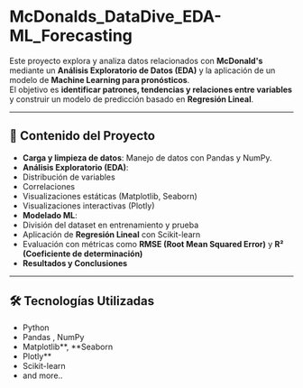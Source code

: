 # McDonalds_DataDive_EDA-ML_Forecasting

Este proyecto explora y analiza datos relacionados con **McDonald's** mediante un **Análisis Exploratorio de Datos (EDA)** y la aplicación de un modelo de **Machine Learning para pronósticos**.  
El objetivo es **identificar patrones, tendencias y relaciones entre variables** y construir un modelo de predicción basado en **Regresión Lineal**.

---

## 🚀 Contenido del Proyecto

- **Carga y limpieza de datos**: Manejo de datos con Pandas y NumPy.  
- **Análisis Exploratorio (EDA)**:  
- Distribución de variables  
- Correlaciones  
- Visualizaciones estáticas (Matplotlib, Seaborn)  
- Visualizaciones interactivas (Plotly)  
- **Modelado ML**:  
- División del dataset en entrenamiento y prueba  
- Aplicación de **Regresión Lineal** con Scikit-learn  
- Evaluación con métricas como **RMSE (Root Mean Squared Error)** y **R² (Coeficiente de determinación)**  
- **Resultados y Conclusiones**  

---

## 🛠️ Tecnologías Utilizadas

- Python 
- Pandas , NumPy
- Matplotlib**, **Seaborn
- Plotly**  
- Scikit-learn
- and more..
